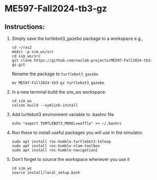 # ME597-Fall2024-tb3-gz
## Instructions:
1. Simply save the turtlebot3_gazebo package to a workspace e.g., 
    ```
    cd ~/ros2
    mkdir -p sim_ws/src
    cd sim_ws/src
    git clone https://github.com/naslab-projects/ME597-Fall2024-tb3-gz.git
    ```
    Rename the package to `turtlebot3_gazebo`
    ```
    mv ME597-Fall2024-tb3-gz turtlebot3_gazebo
    ```

2. In a new terminal build the sim_ws workspace: 
    ```
    cd sim_ws
    colcon build --symlink-install
    ```

3. Add turtlebot3 environment variable to .bashrc file
    ```
    echo "export TURTLEBOT3_MODEL=waffle" >> ~/.bashrc
    ```
4. Run these to install useful packages you will use in the simulator.
    ```
    sudo apt install ros-humble-turtlebot3-teleop
    sudo apt install ros-humble-slam-toolbox
    sudo apt install ros-humble-navigation2
    ```
5. Don't forget to source the workspace whenever you use it
    ```
    cd sim_ws
    source install/local_setup.bash
    ```
